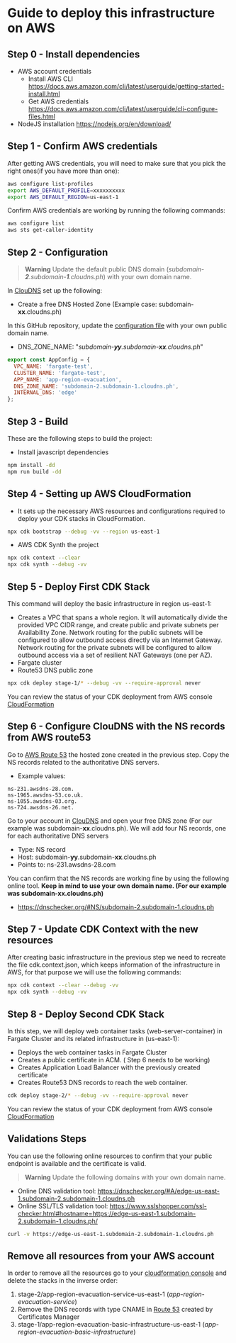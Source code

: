 # Guide to deploy this infrastructure on AWS

## Step 0 - Install dependencies
- AWS account credentials
  - Install AWS CLI https://docs.aws.amazon.com/cli/latest/userguide/getting-started-install.html
  - Get AWS credentials https://docs.aws.amazon.com/cli/latest/userguide/cli-configure-files.html
- NodeJS installation https://nodejs.org/en/download/

## Step 1 - Confirm AWS credentials
After getting AWS credentials, you will need to make sure that you pick the right ones(if you have more than one):
```bash
aws configure list-profiles
export AWS_DEFAULT_PROFILE=xxxxxxxxxx
export AWS_DEFAULT_REGION=us-east-1
```
Confirm AWS credentials are working by running the following commands:
```bash
aws configure list
aws sts get-caller-identity
```

## Step 2 - Configuration
> **Warning** Update the default public DNS domain (_subdomain-**2**.subdomain-**1**.cloudns.ph_) with your own domain name.

In [ClouDNS](https://www.cloudns.net) set up the following:
* Create a free DNS Hosted Zone (Example case: subdomain-**xx**.cloudns.ph)

In this GitHub repository, update the [configuration file](./config/environment.ts) with your own public domain name.
* DNS_ZONE_NAME: "_subdomain-**yy**.subdomain-**xx**.cloudns.ph_"

```javascript
export const AppConfig = {
  VPC_NAME: 'fargate-test',
  CLUSTER_NAME: 'fargate-test',
  APP_NAME: 'app-region-evacuation',
  DNS_ZONE_NAME: 'subdomain-2.subdomain-1.cloudns.ph',
  INTERNAL_DNS: 'edge'
};
```

## Step 3 - Build
These are the following steps to build the project:
* Install javascript dependencies
```bash
npm install -dd
npm run build -dd
```

## Step 4 - Setting up AWS CloudFormation
* It sets up the necessary AWS resources and configurations required to deploy your CDK stacks in CloudFormation.
```bash
npx cdk bootstrap --debug -vv --region us-east-1
```

* AWS CDK Synth the project
```bash
npx cdk context --clear
npx cdk synth --debug -vv
```



## Step 5 - Deploy First CDK Stack
This command will deploy the basic infrastructure in region us-east-1:
* Creates a VPC that spans a whole region. It will automatically divide the provided VPC CIDR range, and create public and private subnets per Availability Zone. Network routing for the public subnets will be configured to allow outbound access directly via an Internet Gateway. Network routing for the private subnets will be configured to allow outbound access via a set of resilient NAT Gateways (one per AZ).
* Fargate cluster
* Route53 DNS public zone

```bash
npx cdk deploy stage-1/* --debug -vv --require-approval never
```
You can review the status of your CDK deployment from AWS console [CloudFormation](https://us-east-1.console.aws.amazon.com/cloudformation/home?region=us-east-1)

## Step 6 - Configure ClouDNS with the NS records from AWS route53
Go to [AWS Route 53](https://us-east-1.console.aws.amazon.com/route53/v2/hostedzones?region=us-east-1#) the hosted zone created in the previous step.
Copy the NS records related to the authoritative DNS servers.
* Example values:
```
ns-231.awsdns-28.com.
ns-1965.awsdns-53.co.uk.
ns-1055.awsdns-03.org.
ns-724.awsdns-26.net.
```

Go to your account in [ClouDNS](https://www.cloudns.net/) and open your free DNS zone (For our example was subdomain-**xx**.cloudns.ph). We will add four NS records, one for each authoritative DNS servers
* Type: NS record
* Host: subdomain-**yy**.subdomain-**xx**.cloudns.ph
* Points to: ns-231.awsdns-28.com

You can confirm that the NS records are working fine by using the following online tool. **Keep in mind to use your own domain name. (For our example was subdomain-**xx**.cloudns.ph)**
* https://dnschecker.org/#NS/subdomain-2.subdomain-1.cloudns.ph

## Step 7 - Update CDK Context with the new resources
After creating basic infrastructure in the previous step we need to recreate the file cdk.context.json, which keeps information of the infrastructure in AWS, for that purpose we will use the following commands:
```bash
npx cdk context --clear --debug -vv
npx cdk synth --debug -vv
```

## Step 8 - Deploy Second CDK Stack
In this step, we will deploy web container tasks (web-server-container) in Fargate Cluster and its related infrastructure in (us-east-1):
* Deploys the web container tasks in Fargate Cluster
* Creates a public certificate in ACM. ( Step 6 needs to be working)
* Creates Application Load Balancer with the previously created certificate
* Creates Route53 DNS records to reach the web container.

```bash
cdk deploy stage-2/* --debug -vv --require-approval never
```
You can review the status of your CDK deployment from AWS console [CloudFormation](https://us-east-1.console.aws.amazon.com/cloudformation/home?region=us-east-1)

## Validations Steps
You can use the following online resources to confirm that your public endpoint is available and the certificate is valid.
> **Warning** Update the following domains with your own domain name.
* Online DNS validation tool: https://dnschecker.org/#A/edge-us-east-1.subdomain-2.subdomain-1.cloudns.ph
* Online SSL/TLS validation tool: https://www.sslshopper.com/ssl-checker.html#hostname=https://edge-us-east-1.subdomain-2.subdomain-1.cloudns.ph/
```bash
curl -v https://edge-us-east-1.subdomain-2.subdomain-1.cloudns.ph
```

## Remove all resources from your AWS account
In order to remove all the resources go to your [cloudformation console](https://us-east-1.console.aws.amazon.com/cloudformation/home?region=us-east-1) and delete the stacks in the inverse order:
1. stage-2/app-region-evacuation-service-us-east-1 (*app-region-evacuation-service*)
2. Remove the DNS records with type CNAME in [Route 53](https://us-east-1.console.aws.amazon.com/route53/v2/hostedzones?region=us-east-1#) created by Certificates Manager
3. stage-1/app-region-evacuation-basic-infrastructure-us-east-1 (*app-region-evacuation-basic-infrastructure*)


